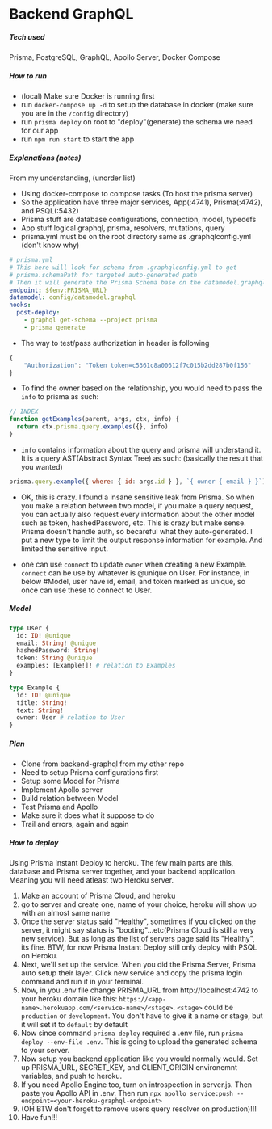 # Backend GraphQL

##### Tech used

Prisma, PostgreSQL, GraphQL, Apollo Server, Docker Compose

##### How to run

- (local) Make sure Docker is running first
- run `docker-compose up -d` to setup the database in docker (make sure you are
  in the `/config` directory)
- run `prisma deploy` on root to "deploy"(generate) the schema we need for our
  app
- run `npm run start` to start the app

##### Explanations (notes)

From my understanding, (unorder list)

- Using docker-compose to compose tasks (To host the prisma server)
- So the application have three major services, App(:4741), Prisma(:4742), and
  PSQL(:5432)
- Prisma stuff are database configurations, connection, model, typedefs
- App stuff logical graphql, prisma, resolvers, mutations, query
- prisma.yml must be on the root directory same as .graphqlconfig.yml (don't know why)

```yml
# prisma.yml
# This here will look for schema from .graphqlconfig.yml to get
# prisma.schemaPath for targeted auto-generated path
# Then it will generate the Prisma Schema base on the datamodel.graphql
endpoint: ${env:PRISMA_URL}
datamodel: config/datamodel.graphql
hooks:
  post-deploy:
    - graphql get-schema --project prisma
    - prisma generate
```

- The way to test/pass authorization in header is following

```js
{
	"Authorization": "Token token=c5361c8a00612f7c015b2dd287b0f156"
}
```

- To find the owner based on the relationship, you would need to pass the `info`
  to prisma as such:

```js
// INDEX
function getExamples(parent, args, ctx, info) {
  return ctx.prisma.query.examples({}, info)
}
```

- `info` contains information about the query and prisma will understand it. It is a query AST(Abstract Syntax Tree) as such: (basically the result that you wanted)

```js
prisma.query.example({ where: { id: args.id } }, `{ owner { email } }`)
```

- OK, this is crazy. I found a insane sensitive leak from Prisma. So when you
  make a relation between two model, if you make a query request, you can actually
  also request every information about the other model such as token,
  hashedPassword, etc. This is crazy but make sense. Prisma doesn't handle auth,
  so becareful what they auto-generated. I put a new type to limit the output
  response information for example. And limited the sensitive input.

- one can use `connect` to update `owner` when creating a new Example. `connect` can be use by whatever is @unique on User. For instance, in below #Model, user have id, email, and token marked as unique, so once can use these to connect to User.

##### Model

```GraphQL
type User {
  id: ID! @unique
  email: String! @unique
  hashedPassword: String!
  token: String @unique
  examples: [Example!]! # relation to Examples
}

type Example {
  id: ID! @unique
  title: String!
  text: String!
  owner: User # relation to User
}
```

##### Plan

- Clone from backend-graphql from my other repo
- Need to setup Prisma configurations first
- Setup some Model for Prisma
- Implement Apollo server
- Build relation between Model
- Test Prisma and Apollo
- Make sure it does what it suppose to do
- Trail and errors, again and again

##### How to deploy

Using Prisma Instant Deploy to heroku. The few main parts are this, database and Prisma server together, and your backend application. Meaning you will need atleast two Heroku server.

1. Make an account of Prisma Cloud, and heroku
2. go to server and create one, name of your choice, heroku will show up with an almost same name
3. Once the server status said "Healthy", sometimes if you clicked on the server, it might say status is "booting"...etc(Prisma Cloud is still a very new service). But as long as the list of servers page said its "Healthy", its fine. BTW, for now Prisma Instant Deploy still only deploy with PSQL on Heroku.
4. Next, we'll set up the service. When you did the Prisma Server, Prisma auto setup their layer. Click new service and copy the prisma login command and run it in your terminal.
5. Now, in you .env file change PRISMA_URL from http://localhost:4742 to your heroku domain like this: `https://<app-name>.herokuapp.com/<service-name>/<stage>`. `<stage>` could be `production` or `development`. You don't have to give it a name or stage, but it will set it to `default` by default
6. Now since command `prisma deploy` required a .env file, run `prisma deploy --env-file .env`. This is going to upload the generated schema to your server.
7. Now setup you backend application like you would normally would. Set up PRISMA_URL, SECRET_KEY, and CLIENT_ORIGIN environemnt variables, and push to heroku.
8. If you need Apollo Engine too, turn on introspection in server.js. Then paste you Apollo API in .env. Then run `npx apollo service:push --endpoint=<your-heroku-graphql-endpoint>`
9. (OH BTW don't forget to remove users query resolver on production)!!!
10. Have fun!!!
